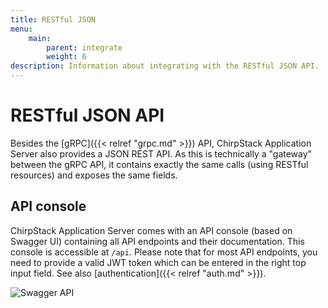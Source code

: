 ```yaml
---
title: RESTful JSON
menu:
    main:
        parent: integrate
        weight: 6
description: Information about integrating with the RESTful JSON API.
---
```


# RESTful JSON API

Besides the [gRPC]({{< relref "grpc.md" >}}) API, ChirpStack Application Server also provides
a JSON REST API. As this is technically a "gateway" between the gRPC API,
it contains exactly the same calls (using RESTful resources) and exposes the
same fields.

## API console

ChirpStack Application Server comes with an API console (based on Swagger UI) containing all
API endpoints and their documentation. This console is accessible at `/api`.
Please note that for most API endpoints, you need to provide a valid JWT token
which can be entered in the right top input field. See also
[authentication]({{< relref "auth.md" >}}).

![Swagger API](/application-server/img/swagger.png)
